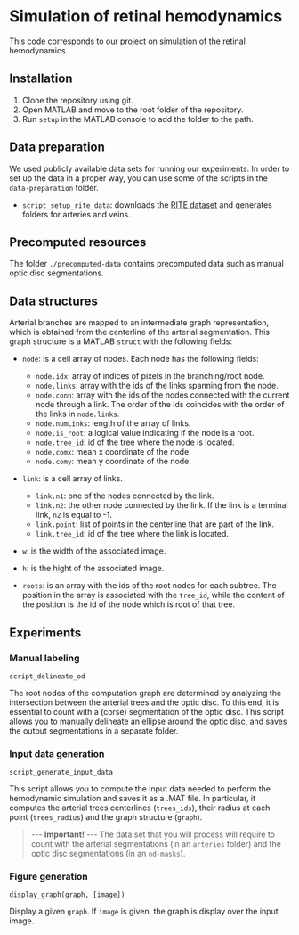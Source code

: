 # Simulation of retinal hemodynamics

This code corresponds to our project on simulation of the retinal hemodynamics.


## Installation

1. Clone the repository using git.
2. Open MATLAB and move to the root folder of the repository.
3. Run ```setup``` in the MATLAB console to add the folder to the path.

## Data preparation

We used publicly available data sets for running our experiments. In order to set up the data in a proper way, you can use some of the scripts in the ```data-preparation``` folder.

- ```script_setup_rite_data```: downloads the [RITE dataset](https://medicine.uiowa.edu/eye/rite-dataset) and generates folders for arteries and veins.

## Precomputed resources

The folder ```./precomputed-data``` contains precomputed data such as manual optic disc segmentations.

## Data structures

Arterial branches are mapped to an intermediate graph representation, which is obtained from the centerline of the arterial segmentation. This graph structure is a MATLAB ```struct``` with the following fields:

- ```node```: is a cell array of nodes. Each node has the following fields:
    - ```node.idx```: array of indices of pixels in the branching/root node.
    - ```node.links```: array with the ids of the links spanning from the node.
    - ```node.conn```: array with the ids of the nodes connected with the current node through a link. The order of the ids coincides with the order of the links in ```node.links```.
    - ```node.numLinks```: length of the array of links.
    - ```node.is_root```: a logical value indicating if the node is a root.
    - ```node.tree_id```: id of the tree where the node is located.
    - ```node.comx```: mean x coordinate of the node.
    - ```node.comy```: mean y coordinate of the node.

- ```link```: is a cell array of links.
    - ```link.n1```: one of the nodes connected by the link.
    - ```link.n2```: the other node connected by the link. If the link is a terminal link, ```n2``` is equal to -1.
    - ```link.point```: list of points in the centerline that are part of the link.
    - ```link.tree_id```: id of the tree where the link is located.

- ```w```: is the width of the associated image.
- ```h```: is the hight of the associated image.
- ```roots```: is an array with the ids of the root nodes for each subtree. The position in the array is associated with the ```tree_id```, while the content of the position is the id of the node which is root of that tree.




## Experiments

### Manual labeling

```script_delineate_od```

The root nodes of the computation graph are determined by analyzing the intersection between the arterial trees and the optic disc. To this end, it is essential to count with a (corse) segmentation of the optic disc. This script allows you to manually delineate an ellipse around the optic disc, and saves the output segmentations in a separate folder.

### Input data generation

```script_generate_input_data```

This script allows you to compute the input data needed to perform the hemodynamic simulation and saves it as a .MAT file. In particular, it computes the arterial trees centerlines (```trees_ids```), their radius at each point (```trees_radius```) and the graph structure (```graph```).

> --- **Important!** --- The data set that you will process will require to count with the arterial segmentations (in an ```arteries``` folder) and the optic disc segmentations (in an ```od-masks```).

### Figure generation

```display_graph(graph, [image])```

Display a given ```graph```. If ```image``` is given, the graph is display over the input image.